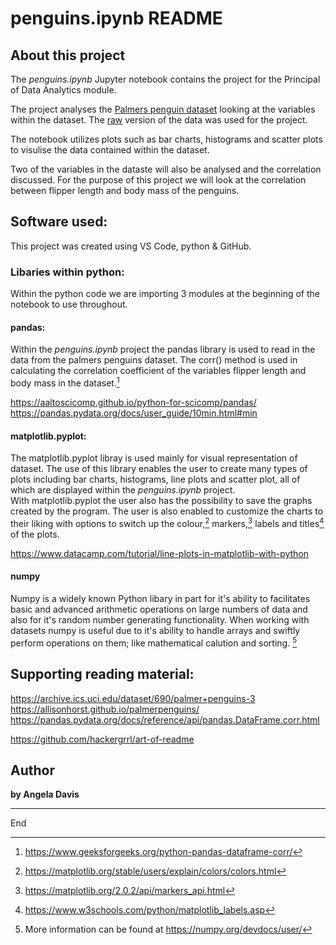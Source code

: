 # penguins.ipynb README

## About this project 
The *penguins.ipynb* Jupyter notebook contains the project for the Principal of Data Analytics module. 

The project analyses the [Palmers penguin dataset](https://allisonhorst.github.io/palmerpenguins/) looking at the variables within the dataset. The [raw](https://raw.githubusercontent.com/mwaskom/seaborn-data/master/penguins.csv) version of the data was used for the project.

The notebook utilizes plots such as bar charts, histograms and scatter plots to visulise the data contained within the dataset.

Two of the variables in the dataste will also be analysed and the correlation discussed. For the purpose of this project we will look at the correlation between flipper length and body mass of the penguins.

## Software used: 
This project was created using VS Code, python & GitHub.

### Libaries within python: 
Within the python code we are importing 3 modules at the beginning of the notebook to use throughout.
#### pandas:
Within the *penguins.ipynb* project the pandas library is used to read in the data from the palmers penguins dataset. 
The corr() method is used in calculating the correlation coefficient of the variables flipper length and body mass in the dataset.[^1]

https://aaltoscicomp.github.io/python-for-scicomp/pandas/
https://pandas.pydata.org/docs/user_guide/10min.html#min

#### matplotlib.pyplot:
The matplotlib.pyplot libray is used mainly for visual representation of dataset.
The use of this library enables the user to create many types of plots including bar charts, histograms, line plots and scatter plot, all of which are displayed within the *penguins.ipynb* project.  
With matplotlib.pyplot the user also has the possibility to save the graphs created by the program. 
The user is also enabled to customize the charts to their liking with options to switch up the colour,[^2] markers,[^3] labels and titles[^4] of the plots.

https://www.datacamp.com/tutorial/line-plots-in-matplotlib-with-python

#### numpy
Numpy is a widely known Python libary in part for it's ability to facilitates basic and advanced arithmetic operations on large numbers of data and also for it's random number generating functionality.  When working with datasets numpy is useful due to it's ability to handle arrays and swiftly perform operations on them; like mathematical calution and sorting. [^5]

[^1]: https://www.geeksforgeeks.org/python-pandas-dataframe-corr/
[^2]: https://matplotlib.org/stable/users/explain/colors/colors.html  
[^3]: https://matplotlib.org/2.0.2/api/markers_api.html  
[^4]: https://www.w3schools.com/python/matplotlib_labels.asp  
[^5]: More information can be found at https://numpy.org/devdocs/user/


## Supporting reading material:
https://archive.ics.uci.edu/dataset/690/palmer+penguins-3
https://allisonhorst.github.io/palmerpenguins/      
https://pandas.pydata.org/docs/reference/api/pandas.DataFrame.corr.html


https://github.com/hackergrrl/art-of-readme

## Author
**by Angela Davis**

***
End
